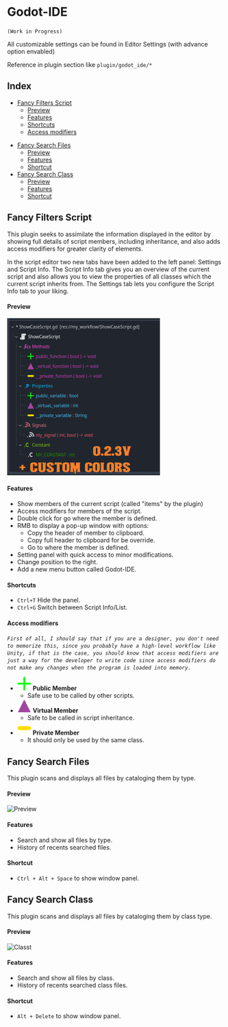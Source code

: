 # Godot-IDE

`(Work in Progress)`

All customizable settings can be found in Editor Settings (with advance option envabled)

Reference in plugin section like `plugin/godot_ide/*`

## Index
  * [Fancy Filters Script](#fancy-filters-script)
    + [Preview](#preview)
    + [Features](#features)
    + [Shortcuts](#shortcuts)
    + [Access modifiers](#access-modifiers)
- [Fancy Search Files](#fancy-search-files)
    + [Preview](#preview-1)
    + [Features](#features-1)
    + [Shortcut](#shortcut)
- [Fancy Search Class](#fancy-search-class)
    + [Preview](#preview-2)
    + [Features](#features-2)
    + [Shortcut](#shortcut-1)
 
## Fancy Filters Script

This plugin seeks to assimilate the information displayed in the editor by showing full details of script members, including inheritance, and also adds access modifiers for greater clarity of elements.

In the script editor two new tabs have been added to the left panel: Settings and Script Info. The Script Info tab gives you an overview of the current script and also allows you to view the properties of all classes which the current script inherits from. The Settings tab lets you configure the Script Info tab to your liking.

#### Preview
![Filters](https://github.com/CodeNameTwister/Godot-IDE/raw/main/images/preview1.png "Filters")

#### Features
* Show members of the current script (called "items" by the plugin)
* Access modifiers for members of the script.
* Double click for go where the member is defined.
* RMB to display a pop-up window with options:
	* Copy the header of member to clipboard.
	* Copy full header to clipboard for be override.
	* Go to where the member is defined.
* Setting panel with quick access to minor modifications.
* Change position to the right.
* Add a new menu button called Godot-IDE.

#### Shortcuts
* `Ctrl+T` Hide the panel.
* `Ctrl+G` Switch between Script Info/List.

#### Access modifiers
*`First of all, I should say that if you are a designer, you don't need to memorize this, since you probably have a high-level workflow like Unity, if that is the case, you should know that access modifiers are just a way for the developer to write code since access modifiers do not make any changes when the program is loaded into memory.`*


* ![Public](https://raw.githubusercontent.com/CodeNameTwister/Godot-IDE/315d6504a11802773da1beef81e54275bd60a524/addons/_Godot-IDE_/shared_resources/func_public.svg "Public") **Public Member**
	* Safe use to be called by other scripts.
* ![Virtual](https://raw.githubusercontent.com/CodeNameTwister/Godot-IDE/315d6504a11802773da1beef81e54275bd60a524/addons/_Godot-IDE_/shared_resources/func_virtual.svg "Virtual") **Virtual Member**
	* Safe to be called in script inheritance.
* ![Private](https://raw.githubusercontent.com/CodeNameTwister/Godot-IDE/315d6504a11802773da1beef81e54275bd60a524/addons/_Godot-IDE_/shared_resources/func_private.svg "Private") **Private Member**
	* It should only be used by the same class.


## Fancy Search Files
This plugin scans and displays all files by cataloging them by type.

#### Preview
![Preview](https://private-user-images.githubusercontent.com/153237709/464450067-750cb78c-bb22-4023-a2bf-832ab506cc91.png?jwt=eyJhbGciOiJIUzI1NiIsInR5cCI6IkpXVCJ9.eyJpc3MiOiJnaXRodWIuY29tIiwiYXVkIjoicmF3LmdpdGh1YnVzZXJjb250ZW50LmNvbSIsImtleSI6ImtleTUiLCJleHAiOjE3NTM0MjExNjAsIm5iZiI6MTc1MzQyMDg2MCwicGF0aCI6Ii8xNTMyMzc3MDkvNDY0NDUwMDY3LTc1MGNiNzhjLWJiMjItNDAyMy1hMmJmLTgzMmFiNTA2Y2M5MS5wbmc_WC1BbXotQWxnb3JpdGhtPUFXUzQtSE1BQy1TSEEyNTYmWC1BbXotQ3JlZGVudGlhbD1BS0lBVkNPRFlMU0E1M1BRSzRaQSUyRjIwMjUwNzI1JTJGdXMtZWFzdC0xJTJGczMlMkZhd3M0X3JlcXVlc3QmWC1BbXotRGF0ZT0yMDI1MDcyNVQwNTIxMDBaJlgtQW16LUV4cGlyZXM9MzAwJlgtQW16LVNpZ25hdHVyZT0yNDFhNDAyZWRlMTM2NjU5NzBjOWMyYTkyYmJjZDQwMjdjN2Q5ZDJmMGRkNmNlOTgyOWM4ZmQ0OTBlMzZiNTYzJlgtQW16LVNpZ25lZEhlYWRlcnM9aG9zdCJ9.0H_S9fRz2jhTYw5IxQVuo_CnCSYLqcsLZfzNsj1OFfE "Preview")

#### Features
* Search and show all files by type.
* History of recents searched files.

#### Shortcut
* `Ctrl + Alt + Space` to show window panel.

## Fancy Search Class
This plugin scans and displays all files by cataloging them by class type.

#### Preview
![Classt](https://private-user-images.githubusercontent.com/153237709/464450016-f2ae6616-7063-4906-9f88-d4505543d30f.png?jwt=eyJhbGciOiJIUzI1NiIsInR5cCI6IkpXVCJ9.eyJpc3MiOiJnaXRodWIuY29tIiwiYXVkIjoicmF3LmdpdGh1YnVzZXJjb250ZW50LmNvbSIsImtleSI6ImtleTUiLCJleHAiOjE3NTM0MjExNjAsIm5iZiI6MTc1MzQyMDg2MCwicGF0aCI6Ii8xNTMyMzc3MDkvNDY0NDUwMDE2LWYyYWU2NjE2LTcwNjMtNDkwNi05Zjg4LWQ0NTA1NTQzZDMwZi5wbmc_WC1BbXotQWxnb3JpdGhtPUFXUzQtSE1BQy1TSEEyNTYmWC1BbXotQ3JlZGVudGlhbD1BS0lBVkNPRFlMU0E1M1BRSzRaQSUyRjIwMjUwNzI1JTJGdXMtZWFzdC0xJTJGczMlMkZhd3M0X3JlcXVlc3QmWC1BbXotRGF0ZT0yMDI1MDcyNVQwNTIxMDBaJlgtQW16LUV4cGlyZXM9MzAwJlgtQW16LVNpZ25hdHVyZT00NzZjYjM1Mzg4ZThhNmRmMTYwOTdhZGFjMjQzZDVmOWY4NWZhNjY0OTFmOTJhZjQ2NDE4NzRjYmRkMWYyYmM4JlgtQW16LVNpZ25lZEhlYWRlcnM9aG9zdCJ9.cyx_5Uvf-kI8j64dhtkfn4wiqOh0CIJ9FU27LmSWtzM "Classt")

#### Features
* Search and show all files by class.
* History of recents searched class files.

#### Shortcut
* `Alt + Delete` to show window panel.







